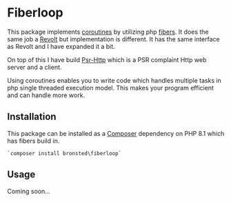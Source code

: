 # Fiberloop

This package implements [coroutines](https://en.wikipedia.org/wiki/Coroutine) by utilizing php 
[fibers](https://www.php.net/manual/en/language.fibers.php). It does the same job a [Revolt](https://revolt.run)
but implementation is different. It has the same interface as Revolt and I have expanded it a bit.

On top of this I have build [Psr-Http](https://github.com/sorenbronsted/psr-http) which is a PSR complaint
Http web server and a client.
 
Using coroutines enables you to write code which handles multiple tasks in php single threaded execution model.
This makes your program efficient and can handle more work.

## Installation
This package can be installed as a [Composer](https://getcomposer.org/) dependency on PHP 8.1 which has fibers 
 build in.

    `composer install bronsted\fiberloop`

## Usage

Coming soon...